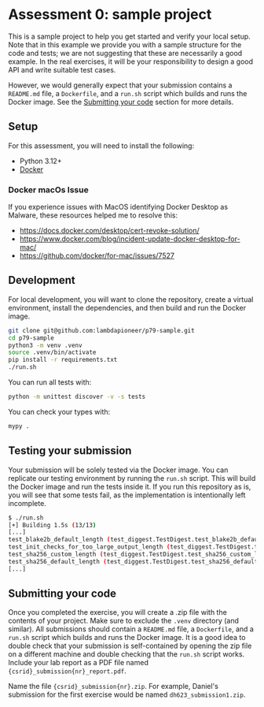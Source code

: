 # Assessment 0: sample project

This is a sample project to help you get started and verify your local setup.
Note that in this example we provide you with a sample structure for the code and tests; we are not suggesting that these are necessarily a good example.
In the real exercises, it will be your responsibility to design a good API and write suitable test cases.

However, we would generally expect that your submission contains a `README.md` file, a `Dockerfile`, and a `run.sh` script which builds and runs the Docker image.
See the [Submitting your code](#submitting-your-code) section for more details.


## Setup

For this assessment, you will need to install the following:

- Python 3.12+
- [Docker](https://docs.docker.com/get-docker/)

### Docker macOs Issue
If you experience issues with MacOS identifying Docker Desktop as Malware, these resources helped me to resolve this:
- https://docs.docker.com/desktop/cert-revoke-solution/
- https://www.docker.com/blog/incident-update-docker-desktop-for-mac/
- https://github.com/docker/for-mac/issues/7527


## Development

For local development, you will want to clone the repository, create a virtual environment, install the dependencies, and then build and run the Docker image.

```bash
git clone git@github.com:lambdapioneer/p79-sample.git
cd p79-sample
python3 -m venv .venv
source .venv/bin/activate
pip install -r requirements.txt
./run.sh
```

You can run all tests with:

```bash
python -m unittest discover -v -s tests
```

You can check your types with:

```bash
mypy .
```


## Testing your submission

Your submission will be solely tested via the Docker image.
You can replicate our testing environment by running the `run.sh` script.
This will build the Docker image and run the tests inside it.
If you run this repository as is, you will see that some tests fail, as the implementation is intentionally left incomplete.

```bash
$ ./run.sh
[+] Building 1.5s (13/13)
[...]
test_blake2b_default_length (test_diggest.TestDigest.test_blake2b_default_length) ... ERROR
test_init_checks_for_too_large_output_length (test_diggest.TestDigest.test_init_checks_for_too_large_output_length) ... FAIL
test_sha256_custom_length (test_diggest.TestDigest.test_sha256_custom_length) ... FAIL
test_sha256_default_length (test_diggest.TestDigest.test_sha256_default_length) ... ok
[...]
```


## Submitting your code

Once you completed the exercise, you will create a .zip file with the contents of your project.
Make sure to exclude the `.venv` directory (and similar).
All submissions should contain a `README.md` file, a `Dockerfile`, and a `run.sh` script which builds and runs the Docker image.
It is a good idea to double check that your submission is self-contained by opening the zip file on a different machine and double checking that the `run.sh` script works.
Include your lab report as a PDF file named `{csrid}_submission{nr}_report.pdf`.

Name the file `{csrid}_submission{nr}.zip`.
For example, Daniel's submission for the first exercise would be named `dh623_submission1.zip`.
